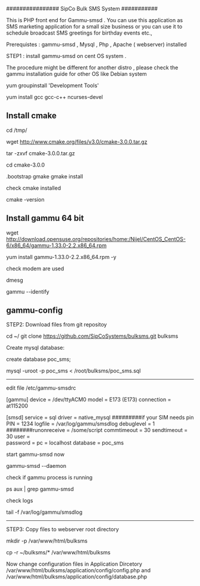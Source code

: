 ################ SipCo Bulk SMS System ###########

This is  PHP front end for Gammu-smsd . You can use this application as  SMS marketing application for a small size business or you can use it  to schedule broadcast SMS greetings for birthday events etc., 

Prerequistes : gammu-smsd , Mysql , Php , Apache ( webserver) installed 



STEP1 : install gammu-smsd on cent OS system . 

The procedure might be different for another distro , please check the gammu installation guide for other OS like Debian system

yum groupinstall 'Development Tools'

yum install gcc gcc-c++ ncurses-devel

Install cmake
-------------
cd /tmp/

wget http://www.cmake.org/files/v3.0/cmake-3.0.0.tar.gz

tar -zxvf cmake-3.0.0.tar.gz

cd cmake-3.0.0

.bootstrap
gmake
gmake install

check cmake installed

cmake -version

Install gammu 64 bit
-------------

wget http://download.opensuse.org/repositories/home:/Nijel/CentOS_CentOS-6/x86_64/gammu-1.33.0-2.2.x86_64.rpm

yum install gammu-1.33.0-2.2.x86_64.rpm -y


check modem are used 

dmesg

gammu --identify

gammu-config
---------------------------

STEP2:   Download files from git repositoy 

cd ~/
git clone https://github.com/SipCoSystems/bulksms.git  bulksms



Create mysql database:

create database poc_sms;


mysql -uroot -p poc_sms  < /root/bulksms/poc_sms.sql


-----

edit file   /etc/gammu-smsdrc


[gammu]
device = /dev/ttyACM0
model = E173 (E173)
connection = at115200

[smsd]
service = sql
driver = native_mysql
#########if your SIM needs pin
PIN = 1234
logfile = /var/log/gammu/smsdlog
debuglevel = 1
########runonreceive = /some/script
commtimeout = 30
sendtimeout = 30
user =  
password = 
pc = localhost
database = poc_sms


start gammu-smsd now

gammu-smsd --daemon

check if gammu process is running 

ps aux | grep gammu-smsd

check logs 

tail -f /var/log/gammu/smsdlog

---------------------

STEP3: Copy files to webserver root directory 

mkdir -p /var/www/html/bulksms

cp -r ~/bulksms/*  /var/www/html/bulksms

Now change configuration files in Application Dircetory 
/var/www/html/bulksms/application/config/config.php
and
/var/www/html/bulksms/application/config/database.php



